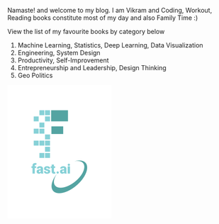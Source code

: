 Namaste! and welcome to my blog. I am Vikram and Coding, Workout, Reading books constitute most of my day and also Family Time :)

View the list of my favourite books by category below
1. Machine Learning, Statistics, Deep Learning, Data Visualization
2. Engineering, System Design
3. Productivity, Self-Improvement
4. Entrepreneurship and Leadership, Design Thinking
5. Geo Politics

![Image of fast.ai logo](images/logo.png)

